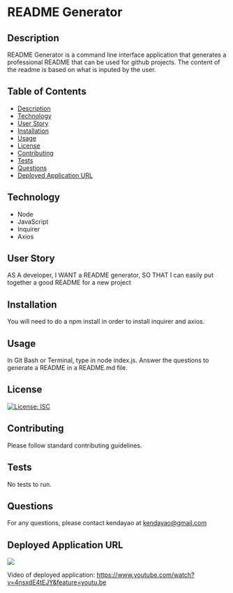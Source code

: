 
# README Generator




## Description


README Generator is a command line interface application that generates a professional README that can be used for github projects. The content of the readme is based on what is inputed by the user.


## Table of Contents

* [Description](#description)
* [Technology](#technology)
* [User Story](#user-story)
* [Installation](#installation)
* [Usage](#usage)
* [License](#license)
* [Contributing](#contributing)
* [Tests](#tests)
* [Questions](#questions)
* [Deployed Application URL](#deployed-application-URL)


## Technology

- Node
- JavaScript
- Inquirer
- Axios


## User Story


AS A developer, I WANT a README generator, SO THAT I can easily put together a good README for a new project


## Installation


You will need to do a npm install in order to install inquirer and axios.


## Usage


In Git Bash or Terminal, type in node index.js. Answer the questions to generate a README in a README.md file.


## License


[![License: ISC](https://img.shields.io/badge/License-ISC-blue.svg)](https://opensource.org/licenses/ISC)


## Contributing


Please follow standard contributing guidelines.


## Tests


No tests to run.


## Questions


For any questions, please contact kendayao at kendayao@gmail.com

## Deployed Application URL

![](https://avatars3.githubusercontent.com/u/62568395?v=4)

Video of deployed application: https://www.youtube.com/watch?v=4nsxdE4tEJY&feature=youtu.be




